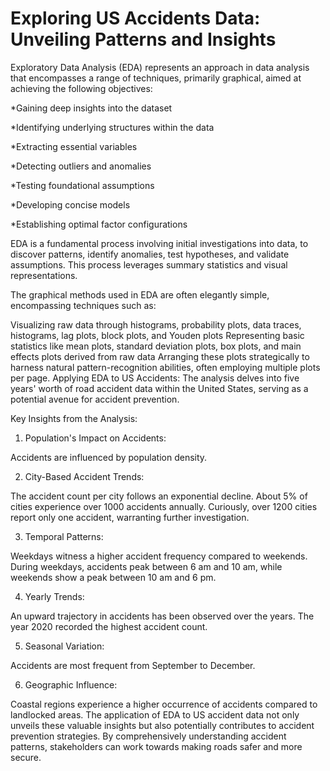 # Exploring US Accidents Data: Unveiling Patterns and Insights

Exploratory Data Analysis (EDA) represents an approach in data analysis that encompasses a range of techniques, primarily graphical, aimed at achieving the following objectives:

*Gaining deep insights into the dataset

*Identifying underlying structures within the data

*Extracting essential variables

*Detecting outliers and anomalies

*Testing foundational assumptions

*Developing concise models

*Establishing optimal factor configurations

EDA is a fundamental process involving initial investigations into data, to discover patterns, identify anomalies, test hypotheses, and validate assumptions. This process leverages summary statistics and visual representations.

The graphical methods used in EDA are often elegantly simple, encompassing techniques such as:

Visualizing raw data through histograms, probability plots, data traces, histograms, lag plots, block plots, and Youden plots
Representing basic statistics like mean plots, standard deviation plots, box plots, and main effects plots derived from raw data
Arranging these plots strategically to harness natural pattern-recognition abilities, often employing multiple plots per page.
Applying EDA to US Accidents:
The analysis delves into five years' worth of road accident data within the United States, serving as a potential avenue for accident prevention.

Key Insights from the Analysis:

1. Population's Impact on Accidents:

Accidents are influenced by population density.

2. City-Based Accident Trends:

The accident count per city follows an exponential decline.
About 5% of cities experience over 1000 accidents annually.
Curiously, over 1200 cities report only one accident, warranting further investigation.

3. Temporal Patterns:

Weekdays witness a higher accident frequency compared to weekends.
During weekdays, accidents peak between 6 am and 10 am, while weekends show a peak between 10 am and 6 pm.

4. Yearly Trends:

An upward trajectory in accidents has been observed over the years.
The year 2020 recorded the highest accident count.

5. Seasonal Variation:

Accidents are most frequent from September to December.

6. Geographic Influence:

Coastal regions experience a higher occurrence of accidents compared to landlocked areas.
The application of EDA to US accident data not only unveils these valuable insights but also potentially contributes to accident prevention strategies. By comprehensively understanding accident patterns, stakeholders can work towards making roads safer and more secure.
